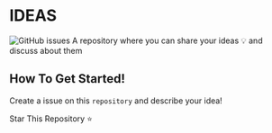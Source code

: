 # IDEAS 
![GitHub issues](https://img.shields.io/github/issues/itsmeadarsh2008/ideas?color=violet&label=%F0%9F%92%A1IDEAS%20%2F%20ISSUES&style=for-the-badge)
A repository where you can share your ideas 💡 and discuss about them
## How To Get Started!
Create a issue on this `repository` and describe your idea!

Star This Repository ⭐ 